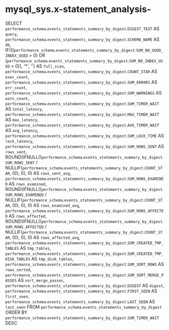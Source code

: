 # mysql_sys.x-statement_analysis-

SELECT 
    `performance_schema`.`events_statements_summary_by_digest`.`DIGEST_TEXT` AS `query`,
    `performance_schema`.`events_statements_summary_by_digest`.`SCHEMA_NAME` AS `db`,
    IF(((`performance_schema`.`events_statements_summary_by_digest`.`SUM_NO_GOOD_INDEX_USED` > 0)
            OR (`performance_schema`.`events_statements_summary_by_digest`.`SUM_NO_INDEX_USED` > 0)),
        '*',
        '') AS `full_scan`,
    `performance_schema`.`events_statements_summary_by_digest`.`COUNT_STAR` AS `exec_count`,
    `performance_schema`.`events_statements_summary_by_digest`.`SUM_ERRORS` AS `err_count`,
    `performance_schema`.`events_statements_summary_by_digest`.`SUM_WARNINGS` AS `warn_count`,
    `performance_schema`.`events_statements_summary_by_digest`.`SUM_TIMER_WAIT` AS `total_latency`,
    `performance_schema`.`events_statements_summary_by_digest`.`MAX_TIMER_WAIT` AS `max_latency`,
    `performance_schema`.`events_statements_summary_by_digest`.`AVG_TIMER_WAIT` AS `avg_latency`,
    `performance_schema`.`events_statements_summary_by_digest`.`SUM_LOCK_TIME` AS `lock_latency`,
    `performance_schema`.`events_statements_summary_by_digest`.`SUM_ROWS_SENT` AS `rows_sent`,
    ROUND(IFNULL((`performance_schema`.`events_statements_summary_by_digest`.`SUM_ROWS_SENT` / NULLIF(`performance_schema`.`events_statements_summary_by_digest`.`COUNT_STAR`,
                            0)),
                    0),
            0) AS `rows_sent_avg`,
    `performance_schema`.`events_statements_summary_by_digest`.`SUM_ROWS_EXAMINED` AS `rows_examined`,
    ROUND(IFNULL((`performance_schema`.`events_statements_summary_by_digest`.`SUM_ROWS_EXAMINED` / NULLIF(`performance_schema`.`events_statements_summary_by_digest`.`COUNT_STAR`,
                            0)),
                    0),
            0) AS `rows_examined_avg`,
    `performance_schema`.`events_statements_summary_by_digest`.`SUM_ROWS_AFFECTED` AS `rows_affected`,
    ROUND(IFNULL((`performance_schema`.`events_statements_summary_by_digest`.`SUM_ROWS_AFFECTED` / NULLIF(`performance_schema`.`events_statements_summary_by_digest`.`COUNT_STAR`,
                            0)),
                    0),
            0) AS `rows_affected_avg`,
    `performance_schema`.`events_statements_summary_by_digest`.`SUM_CREATED_TMP_TABLES` AS `tmp_tables`,
    `performance_schema`.`events_statements_summary_by_digest`.`SUM_CREATED_TMP_DISK_TABLES` AS `tmp_disk_tables`,
    `performance_schema`.`events_statements_summary_by_digest`.`SUM_SORT_ROWS` AS `rows_sorted`,
    `performance_schema`.`events_statements_summary_by_digest`.`SUM_SORT_MERGE_PASSES` AS `sort_merge_passes`,
    `performance_schema`.`events_statements_summary_by_digest`.`DIGEST` AS `digest`,
    `performance_schema`.`events_statements_summary_by_digest`.`FIRST_SEEN` AS `first_seen`,
    `performance_schema`.`events_statements_summary_by_digest`.`LAST_SEEN` AS `last_seen`
FROM
    `performance_schema`.`events_statements_summary_by_digest`
ORDER BY `performance_schema`.`events_statements_summary_by_digest`.`SUM_TIMER_WAIT` DESC
